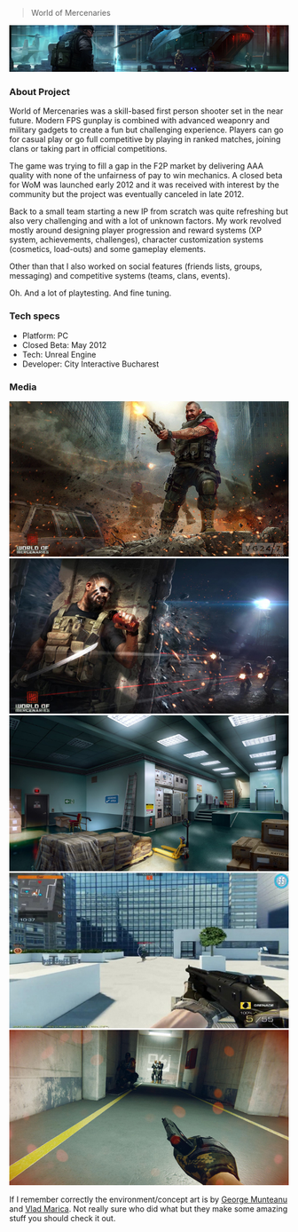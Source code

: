 > World of Mercenaries

![header](img/gms-wom-header.jpg)

### About Project

World of Mercenaries was a skill-based first person shooter set in the near future. Modern FPS gunplay is combined with advanced weaponry and military gadgets to create a fun but challenging experience. Players can go for casual play or go full competitive by playing in ranked matches, joining clans or taking part in official competitions.

The game was trying to fill a gap in the F2P market by delivering AAA quality with none of the unfairness of pay to win mechanics. A closed beta for WoM was launched early 2012 and it was received with interest by the community but the project was eventually canceled in late 2012.

Back to a small team starting a new IP from scratch was quite refreshing but also very challenging and with a lot of unknown factors. My work revolved mostly around designing player progression and reward systems (XP system, achievements, challenges), character customization systems (cosmetics, load-outs) and some gameplay elements.

Other than that I also worked on social features (friends lists, groups, messaging) and competitive systems (teams, clans, events).

Oh. And a lot of playtesting. And fine tuning.

### Tech specs
* Platform: PC
* Closed Beta: May 2012
* Tech: Unreal Engine
* Developer: City Interactive Bucharest

### Media
![01](img/gms-wom-screens01.jpg)
![02](img/gms-wom-screens02.jpg)
![03](img/gms-wom-screens03.jpg)
![04](img/gms-wom-screens04.jpg)
![05](img/gms-wom-screens05.jpg)

If I remember correctly the environment/concept art is by [George Munteanu](https://www.behance.net/GeorgeMunteanu) and [Vlad Marica](https://www.artstation.com/vlad_mrk). Not really sure who did what but they make some amazing stuff you should check it out.